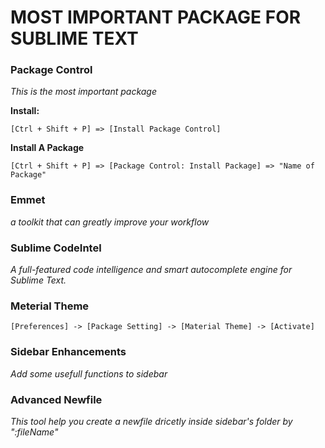 # MOST IMPORTANT PACKAGE FOR SUBLIME TEXT

### Package Control

*This is the most important package*

**Install:**

```
[Ctrl + Shift + P] => [Install Package Control]

```

**Install A Package**

```
[Ctrl + Shift + P] => [Package Control: Install Package] => "Name of Package"

```

### Emmet

*a toolkit that can greatly improve your workflow*


### Sublime CodeIntel

*A full-featured code intelligence and smart autocomplete engine for Sublime Text.*

### Meterial Theme

```
[Preferences] -> [Package Setting] -> [Material Theme] -> [Activate]
```

### Sidebar Enhancements

*Add some usefull functions to sidebar*

### Advanced Newfile

*This tool help you create a newfile dricetly inside sidebar's folder by ":fileName"*

